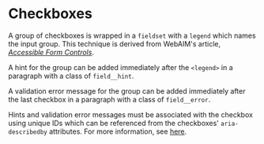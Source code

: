 # Checkboxes

A group of checkboxes is wrapped in a `fieldset` with a `legend` which names
the input group. This technique is derived from WebAIM's article,
[_Accessible Form Controls_](https://webaim.org/techniques/forms/controls#checkbox).

A hint for the group can be added immediately after the `<legend>` in a
paragraph with a class of `field__hint`.

A validation error message for the group can be added immediately after the last
checkbox in a paragraph with a class of `field__error`.

Hints and validation error messages must be associated with the checkbox using
unique IDs which can be referenced from the checkboxes' `aria-describedby`
attributes. For more information, see [here](https://webaim.org/techniques/formvalidation/#error).
